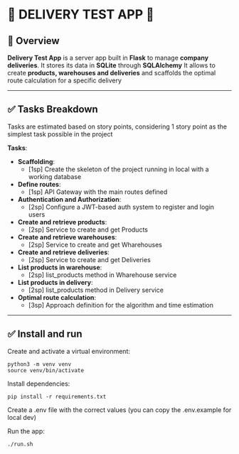 # 🚀 **DELIVERY TEST APP** 🚀

## 🌟 **Overview**

**Delivery Test App** is a server app built in **Flask** to manage **company deliveries**. It stores its data in **SQLite** through **SQLAlchemy**
It allows to create **products, warehouses and deliveries** and scaffolds the optimal route calculation for a specific delivery

---

## ✅ **Tasks Breakdown**

Tasks are estimated based on story points, considering 1 story point as the simplest task possible in the project

**Tasks**:  
- **Scaffolding**:
    - [1sp] Create the skeleton of the project running in local with a working database
- **Define routes**:
    - [1sp] API Gateway with the main routes defined
- **Authentication and Authorization**:
    - [2sp] Configure a JWT-based auth system to register and login users
- **Create and retrieve products**:
    - [2sp] Service to create and get Products
- **Create and retrieve warehouses**:
    - [2sp] Service to create and get Wharehouses
- **Create and retrieve deliveries**:
    - [2sp] Service to create and get Deliveries
- **List products in warehouse**:
    - [2sp] list_products method in Wharehouse service
- **List products in delivery**:
    - [2sp] list_products method in Delivery service
- **Optimal route calculation**:
    - [3sp] Approach definition for the algorithm and time estimation

---

## ✅ **Install and run**

Create and activate a virtual environment:
```console
python3 -m venv venv
source venv/bin/activate
```

Install dependencies:
```console
pip install -r requirements.txt
```

Create a .env file with the correct values (you can copy the .env.example for local dev)

Run the app:
```console
./run.sh
```